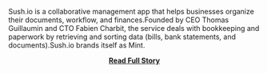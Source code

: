 <p>Sush.io is a collaborative management app that helps businesses organize their documents, workflow, and finances.Founded by CEO Thomas Guillaumin and CTO Fabien Charbit, the service deals with bookkeeping and paperwork by retrieving and sorting data (bills, bank statements, and documents).Sush.io brands itself as Mint.</p>
<center><p><a href="http://thenextweb.com/insider/2013/04/25/sush-io-wants-to-offer-offer-mint-com-and-ifttt-in-a-single-app/" style='padding:25px; font-sze:18px; font-weight: bold;'>Read Full Story</a></p></center>
